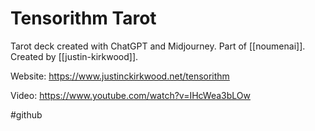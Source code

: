 # Tensorithm Tarot

Tarot deck created with ChatGPT and Midjourney. Part of [[noumenai]]. Created by [[justin-kirkwood]].

Website:
https://www.justinckirkwood.net/tensorithm

Video:
https://www.youtube.com/watch?v=IHcWea3bLOw

#github 